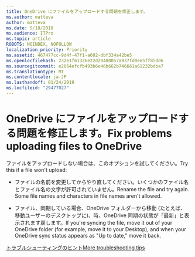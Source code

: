 ```yaml
---
title: OneDrive にファイルをアップロードする問題を修正します。
ms.author: matteva
author: matteva
ms.date: 5/18/2018
ms.audience: ITPro
ms.topic: article
ROBOTS: NOINDEX, NOFOLLOW
localization_priority: Priority
ms.assetid: 467477cc-9d4f-47f1-a602-dbf334a42be5
ms.openlocfilehash: 232e1f61326e22d20480057a937fd0ee5ff85dd6
ms.sourcegitcommit: e2864efcfb493b6e46b662b746661a61232bdba7
ms.translationtype: MT
ms.contentlocale: ja-JP
ms.lasthandoff: 01/24/2019
ms.locfileid: "29477027"
---
```

# <a name="fix-problems-uploading-files-to-onedrive"></a><span data-ttu-id="700dc-102">OneDrive にファイルをアップロードする問題を修正します。</span><span class="sxs-lookup"><span data-stu-id="700dc-102">Fix problems uploading files to OneDrive</span></span>

<span data-ttu-id="700dc-103">ファイルをアップロードしない場合は、このオプションを試してください。</span><span class="sxs-lookup"><span data-stu-id="700dc-103">Try this if a file won't upload:</span></span>
  
- <span data-ttu-id="700dc-p101">ファイルの名前を変更してからやり直してください。いくつかのファイル名とファイル名の文字が許可されていません。</span><span class="sxs-lookup"><span data-stu-id="700dc-p101">Rename the file and try again. Some file names and characters in file names aren't allowed.</span></span> 
    
- <span data-ttu-id="700dc-106">ファイル、同期している場合、OneDrive フォルダーから移動 (たとえば、移動ユーザーのデスクトップに)、時、OneDrive 同期の状態が「最新」と表示されます戻します。</span><span class="sxs-lookup"><span data-stu-id="700dc-106">If you're syncing the file, move it out of your OneDrive folder (for example, move it to your Desktop), and when your OneDrive sync status appears as "Up to date," move it back.</span></span> 
    
[<span data-ttu-id="700dc-107">トラブルシューティングのヒント</span><span class="sxs-lookup"><span data-stu-id="700dc-107">More troubleshooting tips</span></span>](https://go.microsoft.com/fwlink/?linkid=873155)
  


